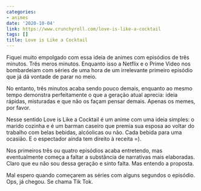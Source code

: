 ```yaml
---
categories:
- animes
date: '2020-10-04'
link: https://www.crunchyroll.com/love-is-like-a-cocktail
tags: []
title: Love is Like a Cocktail
---
```


Fiquei muito empolgado com essa ideia de animes com episódios de três minutos. Três meros minutos. Enquanto isso a Netflix e o Prime Video nos bombardeiam com séries de uma hora de um irrelevante primeiro episódio que já dá vontade de parar no meio.

No entanto, três minutos acaba sendo pouco demais, enquanto ao mesmo tempo demonstra perfeitamente o que a geração atual aprecia: ideia rápidas, misturadas e que não os façam pensar demais. Apenas os memes, por favor.

Nesse sentido Love is Like a Cocktail é um anime com uma ideia simples: o marido cozinha e é um barman caseiro que premia sua esposa ao voltar do trabalho com belas bebidas, alcóolicas ou não. Cada bebida para uma ocasião. E o espectador ainda tem direito à receita =).

Nos primeiros três ou quatro episódios acaba entretendo, mas eventualmente começa a faltar a substância de narrativas mais elaboradas. Claro que eu não sou dessa geração e sinto falta. Mas entendo a proposta.

Mal espero quando começarem as séries com alguns segundos o episódio. Ops, já chegou. Se chama Tik Tok.
